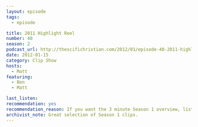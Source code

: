 ```yaml
---
layout: episode
tags:
  - episode

title: 2011 Highlight Reel
number: 40
season: 2
podcast_url: http://thescifichristian.com/2012/01/episode-40-2011-highlight-reel/
date: 2012-01-15
category: Clip Show
hosts:
  - Matt
featuring: 
  - Ben
  - Matt

last_listen: 
recommendation: yes
recommendation_reason: If you want the 3 minute Season 1 overview, listen to the Season 1 Archive Summary. If you want the 1 hour version, listen to № 39. If you want the 3 hour version, listen to this episode.
archivist_note: Great selection of Season 1 clips.
---
```

